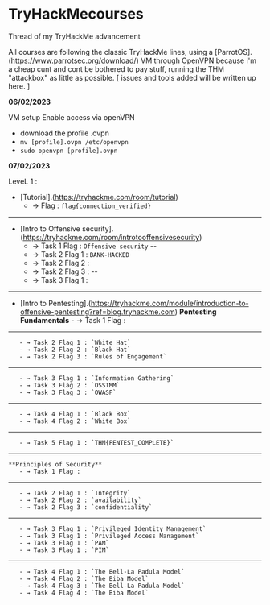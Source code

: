 # TryHackMecourses
Thread of my TryHackMe advancement

All courses are following the classic TryHackMe lines, using a [ParrotOS].(https://www.parrotsec.org/download/) VM through OpenVPN because i'm a cheap cunt and cont be bothered to pay stuff, running the THM "attackbox" as little as possible. [ issues and tools added will be written up here. ]

**06/02/2023**

VM setup
Enable access via openVPN
  - download the profile .ovpn
  - `mv [profile].ovpn /etc/openvpn`
  - `sudo openvpn [profile].ovpn`


**07/02/2023**

LeveL 1 :
- [Tutorial].(https://tryhackme.com/room/tutorial)
   - → Flag : `flag{connection_verified}`
     
------------------------------------------------------------------------------------------------------

- [Intro to Offensive security].(https://tryhackme.com/room/introtooffensivesecurity)
   - → Task 1 Flag : `Offensive security`
--
   - → Task 2 Flag 1 : `BANK-HACKED`
   - → Task 2 Flag 2 :
   - → Task 2 Flag 3 :
--
   - → Task 3 Flag 1 :
     
------------------------------------------------------------------------------------------------------

- [Intro to Pentesting].(https://tryhackme.com/module/introduction-to-offensive-pentesting?ref=blog.tryhackme.com)
    **Pentesting Fundamentals**
       - → Task 1 Flag :
---
       - → Task 2 Flag 1 : `White Hat`
       - → Task 2 Flag 2 : `Black Hat`
       - → Task 2 Flag 3 : `Rules of Engagement`
---
       - → Task 3 Flag 1 : `Information Gathering`
       - → Task 3 Flag 2 : `OSSTMM`
       - → Task 3 Flag 3 : `OWASP`
---
       - → Task 4 Flag 1 : `Black Box`
       - → Task 4 Flag 2 : `White Box`
---
       - → Task 5 Flag 1 : `THM{PENTEST_COMPLETE}`
---
    **Principles of Security**
       - → Task 1 Flag :
---
       - → Task 2 Flag 1 : `Integrity`
       - → Task 2 Flag 2 : `availability`
       - → Task 2 Flag 3 : `confidentiality`
---
       - → Task 3 Flag 1 : `Privileged Identity Management`
       - → Task 3 Flag 1 : `Privileged Access Management`
       - → Task 3 Flag 1 : `PAM`
       - → Task 3 Flag 1 : `PIM`
---
       - → Task 4 Flag 1 : `The Bell-La Padula Model`
       - → Task 4 Flag 2 : `The Biba Model`
       - → Task 4 Flag 3 : `The Bell-La Padula Model`
       - → Task 4 Flag 4 : `The Biba Model`
